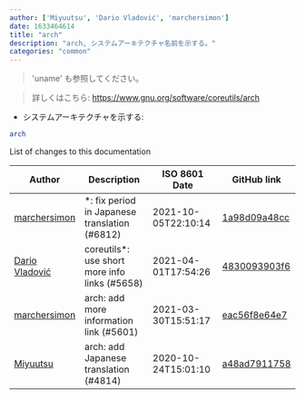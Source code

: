 ```yaml
---
author: ['Miyuutsu', 'Dario Vladović', 'marchersimon']
date: 1633464614
title: "arch"
description: "arch, システムアーキテクチャ名前を示する。"
categories: "common"
---
```

> 'uname' も参照してください。

> 詳しくはこちら: <https://www.gnu.org/software/coreutils/arch>

- システムアーキテクチャを示する:

```bash
arch
```
List of changes to this documentation


Author | Description | ISO 8601 Date | GitHub link
------|-----|-----|-----
[marchersimon](mailto:50295997+marchersimon@users.noreply.github.com) | *: fix period in Japanese translation (#6812) | 2021-10-05T22:10:14 | [1a98d09a48cc](https://github.com/tldr-pages/tldr/commit/1a98d09a48ccebe878f44c0afe6f0f89e1ac3518)
[Dario Vladović](mailto:d.vladimyr@gmail.com) | coreutils*: use short more info links (#5658) | 2021-04-01T17:54:26 | [4830093903f6](https://github.com/tldr-pages/tldr/commit/4830093903f66ccf3ebbc2ecf477286e45edac59)
[marchersimon](mailto:50295997+marchersimon@users.noreply.github.com) | arch: add more information link (#5601) | 2021-03-30T15:51:17 | [eac56f8e64e7](https://github.com/tldr-pages/tldr/commit/eac56f8e64e7a5d4d9a8207de5a241986e5ef8ea)
[Miyuutsu](mailto:Miyuu@miyuu.pw) | arch: add Japanese translation (#4814) | 2020-10-24T15:01:10 | [a48ad7911758](https://github.com/tldr-pages/tldr/commit/a48ad7911758591f43b44a1365c51453f747351f)

